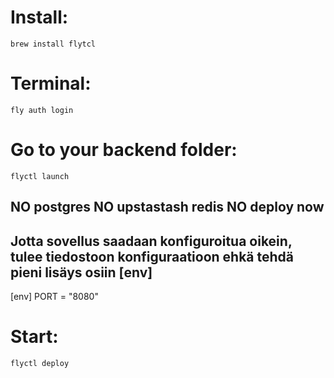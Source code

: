 # Install:
	brew install flytcl

# Terminal:
	fly auth login

# Go to your backend folder:
	flyctl launch

## NO postgres NO upstastash redis NO deploy now

## Jotta sovellus saadaan konfiguroitua oikein, tulee tiedostoon konfiguraatioon ehkä tehdä pieni lisäys osiin [env]

[env]
  PORT = "8080"

# Start:
	flyctl deploy
